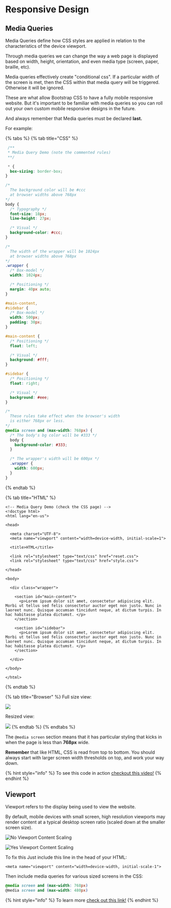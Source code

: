 # Responsive Design

## Media Queries

Media Queries define how CSS styles are applied in relation to the characteristics of the device viewport.

Through media queries we can change the way a web page is displayed based on width, height, orientation, and even media type \(screen, paper, braille, etc\).

Media queries effectively create "conditional css". If a particular width of the screen is met, then the CSS within that media query will be triggered. Otherwise it will be ignored.

These are what allow Bootstrap CSS to have a fully mobile responsive website. But it's important to be familiar with media queries so you can roll out your own custom mobile responsive designs in the future.

And always remember that Media queries must be declared **last.**

For example:

{% tabs %}
{% tab title="CSS" %}
```css
 /**
 * Media Query Demo (note the commented rules)
 **/

 * {
  box-sizing: border-box;
}

/*
  The background color will be #ccc
  at browser widths above 768px
*/
body {
  /* Typography */
  font-size: 18px;
  line-height: 27px;

  /* Visual */
  background-color: #ccc;
}

/*
  The width of the wrapper will be 1024px
  at browser widths above 768px
*/
.wrapper {
  /* Box-model */
  width: 1024px;

  /* Positioning */
  margin: 40px auto;
}

#main-content,
#sidebar {
  /* Box-model */
  width: 500px;
  padding: 30px;
}

#main-content {
  /* Positioning */
  float: left;

  /* Visual */
  background: #fff;
}

#sidebar {
  /* Positioning */
  float: right;

  /* Visual */
  background: #eee;
}

/*
  These rules take effect when the browser's width
  is either 768px or less.
*/
@media screen and (max-width: 768px) {
  /* The body's bg color will be #333 */
  body {
    background-color: #333;
  }

  /* The wrapper's width will be 600px */
  .wrapper {
    width: 600px;
  }
}
```
{% endtab %}

{% tab title="HTML" %}
```markup
<!-- Media Query Demo (check the CSS page) -->
<!doctype html>
<html lang="en-us">

<head>

  <meta charset="UTF-8">
  <meta name="viewport" content="width=device-width, initial-scale=1">

  <title>HTML</title>

  <link rel="stylesheet" type="text/css" href="reset.css">
  <link rel="stylesheet" type="text/css" href="style.css">

</head>

<body>

  <div class="wrapper">

    <section id="main-content">
      <p>Lorem ipsum dolor sit amet, consectetur adipiscing elit. Morbi ut tellus sed felis consectetur auctor eget non justo. Nunc in laoreet nunc. Quisque accumsan tincidunt neque, at dictum turpis. In hac habitasse platea dictumst. </p>
    </section>

    <section id="sidebar">
      <p>Lorem ipsum dolor sit amet, consectetur adipiscing elit. Morbi ut tellus sed felis consectetur auctor eget non justo. Nunc in laoreet nunc. Quisque accumsan tincidunt neque, at dictum turpis. In hac habitasse platea dictumst. </p>
    </section>

  </div>

</body>

</html>
```
{% endtab %}

{% tab title="Browser" %}
Full size view:

![](https://github.com/cslewislives/frontend-prework/tree/7c7bc1ab2155c31482f755a757c91f4efcc6e770/.gitbook/assets/image%20%2877%29.png)

Resized view:

![](https://github.com/cslewislives/frontend-prework/tree/7c7bc1ab2155c31482f755a757c91f4efcc6e770/.gitbook/assets/image%20%2810%29.png)
{% endtab %}
{% endtabs %}

The `@media screen` section means that it has particular styling that kicks in when the page is less than **768px** wide.

**Remember** that like HTML, CSS is read from top to bottom. You should always start with larger screen width thresholds on top, and work your way down.

{% hint style="info" %}
To see this code in action [checkout this video!](https://www.youtube.com/watch?v=x_wlcp-W27c)
{% endhint %}

## Viewport

Viewport refers to the display being used to view the website.

By default, mobile devices with small screen, high resolution viewports may render content at a typical desktop screen ratio \(scaled down at the smaller screen size\).

![No Viewport Content Scaling](https://lh5.googleusercontent.com/CqAyzXLKQF9af2PAJyMp33YMs-kFMguPkPt9bkUopBqHGiYqM51ZKy1gEbI-soh6pf0VNP-9q4F7TcWxHePqu0NDPgrHMD0MHglBpUVlU2UjvAJadRoy8wgfhztt7fF7gQTsxB9Wd0s)

![Yes Viewport Content Scaling](https://lh3.googleusercontent.com/_blDAuZFvshXiTWzTramvOy9t3fU5SNwCMNByfBalhcnbjOh4K8Axcf7xkB9W8O-YMKfSl3cFhZ8JQ52dQDR20VVYQEJI0HphZThuuu_EU514WPM5CGOcjFNN1ffn30veZcm0jTaqX0)

To fix this Just include this line in the head of your HTML:

```markup
<meta name="viewport" content="width=device-width, initial-scale-1">
```

Then include media queries for various sized screens in the CSS:

```css
@media screen and (max-width: 768px)
@media screen and (max-width: 480px)
```

{% hint style="info" %}
To learn more [check out this link!](http://www.w3schools.com/css/css_rwd_viewport.asp.)
{% endhint %}


